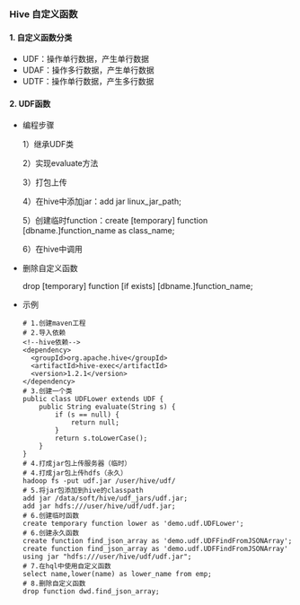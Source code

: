 ### Hive 自定义函数

#### 1. 自定义函数分类

- UDF：操作单行数据，产生单行数据
- UDAF：操作多行数据，产生单行数据
- UDTF：操作单行数据，产生多行数据

#### 2. UDF函数

- 编程步骤

  1）继承UDF类

  2）实现evaluate方法

  3）打包上传

  4）在hive中添加jar：add jar linux_jar_path;

  5）创建临时function：create [temporary] function [dbname.]function_name as class_name;

  6）在hive中调用

- 删除自定义函数

  drop [temporary] function [if exists] [dbname.]function_name;

- 示例

  ```shell
  # 1.创建maven工程
  # 2.导入依赖
  <!--hive依赖-->
  <dependency>
  	<groupId>org.apache.hive</groupId>
  	<artifactId>hive-exec</artifactId>
  	<version>1.2.1</version>
  </dependency>
  # 3.创建一个类
  public class UDFLower extends UDF {
      public String evaluate(String s) {
          if (s == null) {
              return null;
          }
          return s.toLowerCase();
      }
  }
  # 4.打成jar包上传服务器（临时）
  # 4.打成jar包上传hdfs（永久）
  hadoop fs -put udf.jar /user/hive/udf/
  # 5.将jar包添加到hive的classpath
  add jar /data/soft/hive/udf_jars/udf.jar;
  add jar hdfs:///user/hive/udf/udf.jar;
  # 6.创建临时函数
  create temporary function lower as 'demo.udf.UDFLower';
  # 6.创建永久函数
  create function find_json_array as 'demo.udf.UDFFindFromJSONArray';
  create function find_json_array as 'demo.udf.UDFFindFromJSONArray'
  using jar "hdfs:///user/hive/udf/udf.jar";
  # 7.在hql中使用自定义函数
  select name,lower(name) as lower_name from emp;
  # 8.删除自定义函数
  drop function dwd.find_json_array;
  ```


